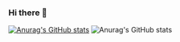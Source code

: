### Hi there 👋

[![Anurag's GitHub stats](https://github-readme-stats.vercel.app/api?username=senia1)](https://github.com/anuraghazra/github-readme-stats)
![Anurag's GitHub stats](https://github-readme-stats.vercel.app/api?username=senia1&hide=contribs,prs)
